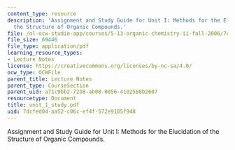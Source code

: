 ```yaml
---
content_type: resource
description: 'Assignment and Study Guide for Unit I: Methods for the Elucidation of
  the Structure of Organic Compounds.'
file: /ol-ocw-studio-app/courses/5-13-organic-chemistry-ii-fall-2006/7dcfed0daa52c06cef4f572e9105f948_unit_1_study.pdf
file_size: 69446
file_type: application/pdf
learning_resource_types:
- Lecture Notes
license: https://creativecommons.org/licenses/by-nc-sa/4.0/
ocw_type: OCWFile
parent_title: Lecture Notes
parent_type: CourseSection
parent_uid: a71c9bb2-72b8-ab08-0056-4102588b2607
resourcetype: Document
title: unit_1_study.pdf
uid: 7dcfed0d-aa52-c06c-ef4f-572e9105f948
---
```

Assignment and Study Guide for Unit I: Methods for the Elucidation of the Structure of Organic Compounds.